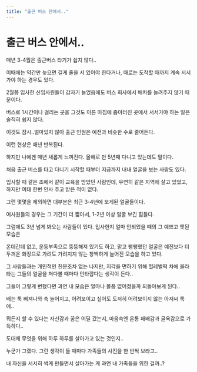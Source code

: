 ```yaml
---
title: "출근 버스 안에서.."
---
```

# 출근 버스 안에서..

매년 3-4월은 출근버스 타기가 쉽지 않다..

이때에는 약간만 늦으면 길게 줄을 서 있어야 한다거나, 때로는 도착할 때까지 계속 서서가야 하는 경우도 있다. 

2월쯤 입사한 신입사원들이 갑자기 늘었음에도 버스 회사에서 배차를 늘려주지 않기 때문이다.

버스로 1시간이나 걸리는 곳을 그것도 이른 아침에 좁아터진 곳에서 서서가야 하는 일은 솔직히 쉽지 않다. 

이것도 잠시..얼마있지 않아 출근 인원은 예전과 비슷한 수로 줄어든다.

이런 현상은 매년 반복된다. 

하지만 나에겐 매년 새롭게 느껴진다. 올해로 만 5년째 다니고 있는데도 말이다.

처음 출근 버스를 타고 다니기 시작할 때부터 지금까지 내내 얼굴을 보는 사람도 있다.

입사할 때 같은 조에서 같이 교육을 받았던 사람인데, 우연히 같은 지역에 살고 있었고, 하지만 여태 한번 인사 주고 받은 적이 없다.

그런 몇몇을 제외하면 대부분은 최근 3-4년에 보게된 얼굴들이다.

여사원들의 경우는 그 기간이 더 짧아서, 1-2년 이상 얼굴 보긴 힘들다.

그럼에도 3년 넘게 봐오는 사람들이 있다. 입사한지 얼마 안되었을 때의 그 예쁘고 앳된 모습은

온데간데 없고, 운동부족으로 뚱뚱해져 있기도 하고, 맑고 팽팽했던 얼굴은 예전보다 더 두꺼운 화장으로 가려도 가려지지 않는 창백하게 늘어진 모습을 하고 있다.

그 사람들과는 개인적인 친분조차 없는 나지만, 지각을 면하기 위해 헐레벌떡 차에 올라타는 그들의 얼굴을 쳐다볼 때마다 안타깝다는 생각이 든다..

그들이 그렇게 변했다면 과연 내 모습은 얼마나 볼품 없어졌을까 되돌아보게 된다..

배는 툭 삐져나와 축 늘어지고, 어려보이고 싶어도 도저히 어려보이지 않는 아저씨 룩에..

뭐든지 할 수 있다는 자신감과 꿈은 어딜 갔는지, 마음속엔 온통 패배감과 굴욕감으로 가득하다..

도대체 무엇을 위해 하루 하루를 살아가고 있는 것인지..

누군가 그랬다. 그런 생각이 들 때마다 가족들의 사진을 한 번씩 보라고..

내 자신을 서서히 썩게 만들면서 살아가는 게 과연 내 가족들을 위한 걸까..?


